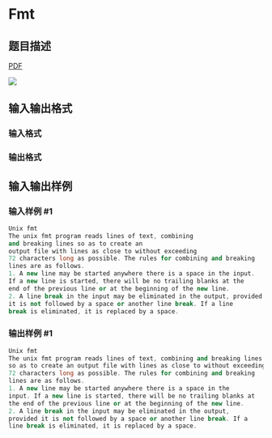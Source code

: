 # Fmt

## 题目描述

[problemUrl]: https://uva.onlinejudge.org/index.php?option=com_onlinejudge&Itemid=8&category=10&page=show_problem&problem=789

[PDF](https://uva.onlinejudge.org/external/8/p848.pdf)

![](https://cdn.luogu.com.cn/upload/vjudge_pic/UVA848/5e8a8a4b28fbd38bdadc8e4cd478c02d1c65ec2e.png)

## 输入输出格式

### 输入格式

### 输出格式

## 输入输出样例

### 输入样例 #1

```cpp
Unix fmt
The unix fmt program reads lines of text, combining
and breaking lines so as to create an
output file with lines as close to without exceeding
72 characters long as possible. The rules for combining and breaking
lines are as follows.
1. A new line may be started anywhere there is a space in the input.
If a new line is started, there will be no trailing blanks at the
end of the previous line or at the beginning of the new line.
2. A line break in the input may be eliminated in the output, provided
it is not followed by a space or another line break. If a line
break is eliminated, it is replaced by a space.
```


### 输出样例 #1

```cpp
Unix fmt
The unix fmt program reads lines of text, combining and breaking lines
so as to create an output file with lines as close to without exceeding
72 characters long as possible. The rules for combining and breaking
lines are as follows.
1. A new line may be started anywhere there is a space in the
input. If a new line is started, there will be no trailing blanks at
the end of the previous line or at the beginning of the new line.
2. A line break in the input may be eliminated in the output,
provided it is not followed by a space or another line break. If a
line break is eliminated, it is replaced by a space.
```


